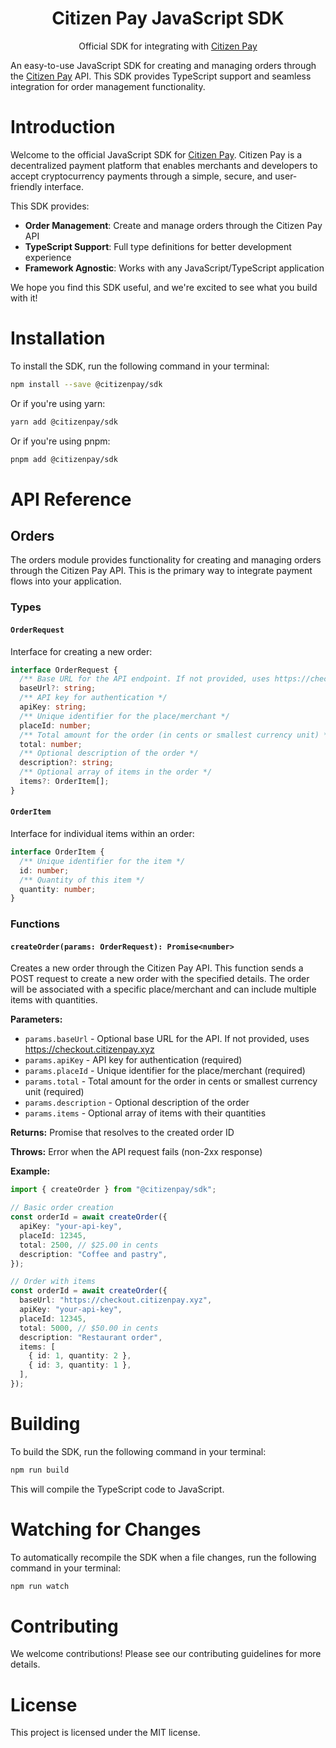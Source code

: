 <div align="center">
    <h1>Citizen Pay JavaScript SDK</h1>
    <p>Official SDK for integrating with <a href="https://citizenpay.xyz">Citizen Pay</a></p>
</div>

An easy-to-use JavaScript SDK for creating and managing orders through the [Citizen Pay](https://citizenpay.xyz) API. This SDK provides TypeScript support and seamless integration for order management functionality.

# Introduction

Welcome to the official JavaScript SDK for [Citizen Pay](https://citizenpay.xyz). Citizen Pay is a decentralized payment platform that enables merchants and developers to accept cryptocurrency payments through a simple, secure, and user-friendly interface.

This SDK provides:

- **Order Management**: Create and manage orders through the Citizen Pay API
- **TypeScript Support**: Full type definitions for better development experience
- **Framework Agnostic**: Works with any JavaScript/TypeScript application

We hope you find this SDK useful, and we're excited to see what you build with it!

# Installation

To install the SDK, run the following command in your terminal:

```bash
npm install --save @citizenpay/sdk
```

Or if you're using yarn:

```bash
yarn add @citizenpay/sdk
```

Or if you're using pnpm:

```bash
pnpm add @citizenpay/sdk
```

# API Reference

## Orders

The orders module provides functionality for creating and managing orders through the Citizen Pay API. This is the primary way to integrate payment flows into your application.

### Types

#### `OrderRequest`

Interface for creating a new order:

```typescript
interface OrderRequest {
  /** Base URL for the API endpoint. If not provided, uses https://checkout.citizenpay.xyz */
  baseUrl?: string;
  /** API key for authentication */
  apiKey: string;
  /** Unique identifier for the place/merchant */
  placeId: number;
  /** Total amount for the order (in cents or smallest currency unit) */
  total: number;
  /** Optional description of the order */
  description?: string;
  /** Optional array of items in the order */
  items?: OrderItem[];
}
```

#### `OrderItem`

Interface for individual items within an order:

```typescript
interface OrderItem {
  /** Unique identifier for the item */
  id: number;
  /** Quantity of this item */
  quantity: number;
}
```

### Functions

#### `createOrder(params: OrderRequest): Promise<number>`

Creates a new order through the Citizen Pay API. This function sends a POST request to create a new order with the specified details. The order will be associated with a specific place/merchant and can include multiple items with quantities.

**Parameters:**

- `params.baseUrl` - Optional base URL for the API. If not provided, uses https://checkout.citizenpay.xyz
- `params.apiKey` - API key for authentication (required)
- `params.placeId` - Unique identifier for the place/merchant (required)
- `params.total` - Total amount for the order in cents or smallest currency unit (required)
- `params.description` - Optional description of the order
- `params.items` - Optional array of items with their quantities

**Returns:** Promise that resolves to the created order ID

**Throws:** Error when the API request fails (non-2xx response)

**Example:**

```typescript
import { createOrder } from "@citizenpay/sdk";

// Basic order creation
const orderId = await createOrder({
  apiKey: "your-api-key",
  placeId: 12345,
  total: 2500, // $25.00 in cents
  description: "Coffee and pastry",
});

// Order with items
const orderId = await createOrder({
  baseUrl: "https://checkout.citizenpay.xyz",
  apiKey: "your-api-key",
  placeId: 12345,
  total: 5000, // $50.00 in cents
  description: "Restaurant order",
  items: [
    { id: 1, quantity: 2 },
    { id: 3, quantity: 1 },
  ],
});
```

# Building

To build the SDK, run the following command in your terminal:

```bash
npm run build
```

This will compile the TypeScript code to JavaScript.

# Watching for Changes

To automatically recompile the SDK when a file changes, run the following command in your terminal:

```bash
npm run watch
```

# Contributing

We welcome contributions! Please see our contributing guidelines for more details.

# License

This project is licensed under the MIT license.
